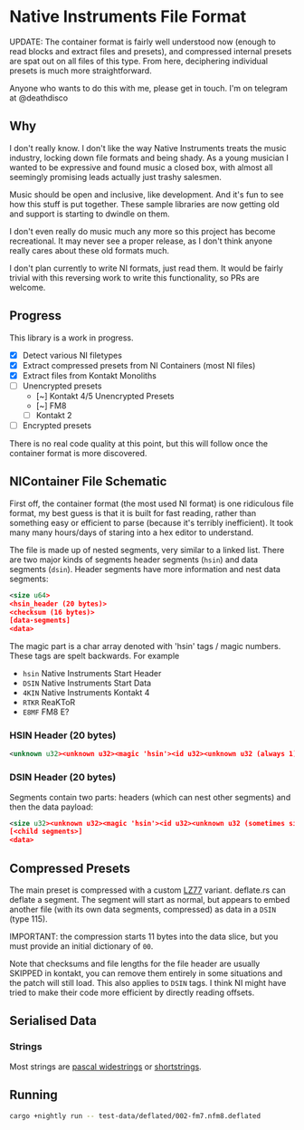 # Native Instruments File Format

UPDATE: The container format is fairly well understood now (enough to read blocks and extract files and presets), and compressed internal presets are spat out on all files of this type. From here, deciphering individual presets is much more straightforward.

Anyone who wants to do this with me, please get in touch. I'm on telegram at @deathdisco

## Why

I don't really know. I don't like the way Native Instruments treats the music industry, locking down file formats and being shady. As a young musician I wanted to be expressive and found music a closed box, with almost all seemingly promising leads actually just trashy salesmen.

Music should be open and inclusive, like development. And it's fun to see how this stuff is put together. These sample libraries are now getting old and support is starting to dwindle on them.

I don't even really do music much any more so this project has become recreational. It may never see a proper release, as I don't think anyone really cares about these old formats much.

I don't plan currently to write NI formats, just read them. It would be fairly trivial with this reversing work to write this functionality, so PRs are welcome.

## Progress

This library is a work in progress.

- [x] Detect various NI filetypes
- [x] Extract compressed presets from NI Containers (most NI files)
- [x] Extract files from Kontakt Monoliths
- [ ] Unencrypted presets
  - [~] Kontakt 4/5 Unencrypted Presets
  - [~] FM8
  - [ ] Kontakt 2
- [ ] Encrypted presets
  
There is no real code quality at this point, but this will follow once the container format is more discovered.

## NIContainer File Schematic

First off, the container format (the most used NI format) is one ridiculous file format, my best guess is that it is built for fast reading, rather than something easy or efficient to parse (because it's terribly inefficient). It took many many hours/days of staring into a hex editor to understand.

The file is made up of nested segments, very similar to a linked list. There are two major kinds of segments header segments (`hsin`) and data segments (`dsin`). Header segments have more information and nest data segments:

```xml
<size u64>
<hsin_header (20 bytes)>
<checksum (16 bytes)>
[data-segments]
<data>
```

The magic part is a char array denoted with 'hsin' tags / magic numbers. These tags are spelt backwards. For example

- `hsin` Native Instruments Start Header
- `DSIN` Native Instruments Start Data
- `4KIN` Native Instruments Kontakt 4
- `RTKR` ReaKToR
- `E8MF` FM8 E?

### HSIN Header (20 bytes)

```xml
<unknown u32><unknown u32><magic 'hsin'><id u32><unknown u32 (always 1)>
```

### DSIN Header (20 bytes)

Segments contain two parts: headers (which can nest other segments) and then the data payload:

```xml
<size u32><unknown u32><magic 'hsin'><id u32><unknown u32 (sometimes size? offset maybe?)>
[<child segments>]
<data>
```

## Compressed Presets

The main preset is compressed with a custom [LZ77](https://en.wikipedia.org/wiki/LZ77_and_LZ78) variant. deflate.rs can deflate a segment. The segment will start as normal, but appears to embed another file (with its own data segments, compressed) as data in a `DSIN` (type 115).

IMPORTANT: the compression starts 11 bytes into the data slice, but you must provide an initial dictionary of `00`.

Note that checksums and file lengths for the file header are usually SKIPPED in kontakt, you can remove them entirely in some situations and the patch will still load. This also applies to `DSIN` tags. I think NI might have tried to make their code more efficient by directly reading offsets.

## Serialised Data

### Strings

Most strings are [pascal widestrings](https://wiki.lazarus.freepascal.org/Character_and_string_types#WideString) or [shortstrings](https://wiki.lazarus.freepascal.org/Character_and_string_types#ShortString).

## Running

``` bash
cargo +nightly run -- test-data/deflated/002-fm7.nfm8.deflated
```
